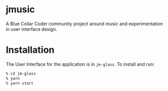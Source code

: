 jmusic
======

A Blue Collar Coder community project around music and experimentation in user interface design.

# Installation

The User Interface for the application is in `jm-glass`. To install and run:

```sh
% cd jm-glass
% yarn
% yarn start
```

